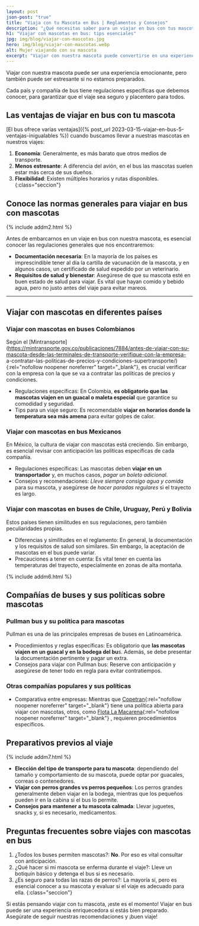 ```yaml
---
layout: post
json-post: "true"
title: "Viaja con tu Mascota en Bus | Reglamentos y Consejos"
description: "¿Qué necesitas saber para un viajar en bus con tus mascotas? • regulaciones • consejos • preparativos ¡Entérate y disfruta de un trayecto sin inconvenientes!"
h1: "Viajar con mascotas en bus: tips esenciales"
jpg: img/blog/viajar-con-mascotas.jpg
hero: img/blog/viajar-con-mascotas.webp
alt: Mujer viajando con su mascota
excerpt: "Viajar con nuestra mascota puede convertirse en una experiencia memorable, pero también en un reto si no estamos bien preparados."
---
```

Viajar con nuestra mascota puede ser una experiencia emocionante, pero también puede ser estresante si no estamos preparados.

Cada país y compañía de bus tiene regulaciones específicas que debemos conocer, para garantizar que el viaje sea seguro y placentero para todos.

## Las ventajas de viajar en bus con tu mascota

[El bus ofrece varias ventajas]({% post_url 2023-03-15-viajar-en-bus-5-ventajas-inigualables %}) cuando buscamos llevar a nuestras mascotas en nuestros viajes:

1. **Economía**: Generalmente, es más barato que otros medios de transporte.
2. **Menos estresante**: A diferencia del avión, en el bus las mascotas suelen estar más cerca de sus dueños.
3. **Flexibilidad**: Existen múltiples horarios y rutas disponibles.
{:class="seccion"}

## Conoce las normas generales para viajar en bus con mascotas

{% include addm2.html %}

Antes de embarcarnos en un viaje en bus con nuestra mascota, es esencial conocer las regulaciones generales que nos encontraremos:

* **Documentación necesaria**: En la mayoría de los países es imprescindible tener al día la cartilla de vacunación de la mascota, y en algunos casos, un certificado de salud expedido por un veterinario.
* **Requisitos de salud y bienestar**: Asegúrese de que su mascota esté en buen estado de salud para viajar. Es vital que hayan comido y bebido agua, pero no justo antes del viaje para evitar mareos.

----

## Viajar con mascotas en diferentes países

### Viajar con mascotas en buses Colombianos

Según el [Mintransporte](https://mintransporte.gov.co/publicaciones/7884/antes-de-viajar-con-su-mascota-desde-las-terminales-de-transporte-verifique-con-la-empresa- a-contratar-las-politicas-de-precios-y-condiciones-supertransporte/){:rel="nofollow noopener noreferrer" target="_blank"}, es crucial verificar con la empresa con la que se va a contratar las políticas de precios y condiciones.

* Regulaciones específicas: En Colombia, **es obligatorio que las mascotas viajen en un guacal o maleta especial** que garantice su comodidad y seguridad.
* Tips para un viaje seguro: Es recomendable **viajar en horarios donde la temperatura sea más amena** para evitar golpes de calor.

### Viajar con mascotas en bus Mexicanos

En México, la cultura de viajar con mascotas está creciendo. Sin embargo, es esencial revisar con anticipación las políticas específicas de cada compañía.

* Regulaciones específicas: Las mascotas deben **viajar en un transportador** y, en muchos casos, *pagar un boleto adicional*.
* Consejos y recomendaciones: *Lleve siempre consigo agua y comida* para su mascota, y asegúrese de *hacer paradas regulares* si el trayecto es largo.

### Viajar con mascotas en buses de Chile, Uruguay, Perú y Bolivia

Estos países tienen similitudes en sus regulaciones, pero también peculiaridades propias.

* Diferencias y similitudes en el reglamento: En general, la documentación y los requisitos de salud son similares. Sin embargo, la aceptación de mascotas en el bus puede variar.
* Precauciones a tener en cuenta: Es vital tener en cuenta las temperaturas del trayecto, especialmente en zonas de alta montaña.

{% include addm6.html %}

## Compañías de buses y sus políticas sobre mascotas

### Pullman bus y su política para mascotas

Pullman es una de las principales empresas de buses en Latinoamérica.

* Procedimientos y reglas específicas: Es obligatorio que **las mascotas viajen en un guacal y en la bodega del bu**s. Además, se debe presentar la documentación pertinente y pagar un extra.
* Consejos para viajar con Pullman bus: Reserve con anticipación y asegúrese de tener todo en regla para evitar contratiempos.

### Otras compañías populares y sus políticas

* Comparativa entre empresas: Mientras que [Copetran](https://www.copetran.com/viaja-con-tus-mascotas/){:rel="nofollow noopener noreferrer" target="_blank"} tiene una política abierta para viajar con mascotas, otros, como [Flota La Macarena](https://www.flotalamacarena.com/flotas-politica/politica-de-mascotas/){:rel="nofollow noopener noreferrer" target="_blank"} , requieren procedimientos específicos.

## Preparativos previos al viaje

{% include addm7.html %}

* **Elección del tipo de transporte para tu mascota**: dependiendo del tamaño y comportamiento de su mascota, puede optar por guacales, correas o contenedores.
* **Viajar con perros grandes vs perros pequeños**: Los perros grandes generalmente deben viajar en la bodega, mientras que los pequeños pueden ir en la cabina si el bus lo permite.
* **Consejos para mantener a tu mascota calmada**: Llevar juguetes, snacks y, si es necesario, medicamentos.

## Preguntas frecuentes sobre viajes con mascotas en bus

1. ¿Todos los buses permiten mascotas?: **No**. Por eso es vital consultar con anticipación.
2. ¿Qué hacer si mi mascota se enferma durante el viaje?: Lleve un botiquín básico y detenga el bus si es necesario.
3. ¿Es seguro para todas las razas de perros?: La mayoría sí, pero es esencial conocer a su mascota y evaluar si el viaje es adecuado para ella.
{:class="seccion"}

Si estás pensando viajar con tu mascota, ¡este es el momento! Viajar en bus puede ser una experiencia enriquecedora si estás bien preparado. Asegúrate de seguir nuestras recomendaciones y ¡buen viaje!
